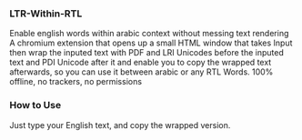 ### LTR-Within-RTL

Enable english words within arabic context without messing text rendering
A chromium extension that opens up a small HTML window that takes Input then wrap the inputed text with PDF and
LRI Unicodes before the inputed text and PDI Unicode after it and enable you to copy the wrapped text afterwards, so you can use it between arabic or any RTL Words.
100% offline, no trackers, no permissions

### How to Use
Just type your English text, and copy the wrapped version.
